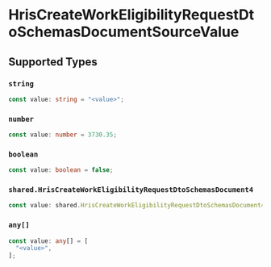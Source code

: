 # HrisCreateWorkEligibilityRequestDtoSchemasDocumentSourceValue


## Supported Types

### `string`

```typescript
const value: string = "<value>";
```

### `number`

```typescript
const value: number = 3730.35;
```

### `boolean`

```typescript
const value: boolean = false;
```

### `shared.HrisCreateWorkEligibilityRequestDtoSchemasDocument4`

```typescript
const value: shared.HrisCreateWorkEligibilityRequestDtoSchemasDocument4 = {};
```

### `any[]`

```typescript
const value: any[] = [
  "<value>",
];
```

